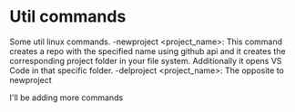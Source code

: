 # Util commands
Some util linux commands.
	-newproject <project_name>:
		This command creates a repo with the specified name using
		github api and it creates the corresponding project folder 
		in your file system. Additionally it opens VS Code in that 
		specific folder.
	-delproject <project_name>:
		The opposite to newproject

I'll be adding more commands
